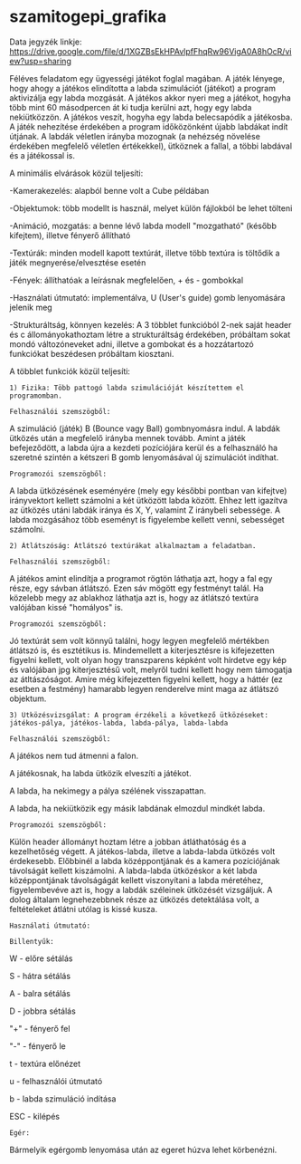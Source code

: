 # szamitogepi_grafika

Data jegyzék linkje: https://drive.google.com/file/d/1XGZBsEkHPAvlpfFhqRw96VigA0A8hOcR/view?usp=sharing

Féléves feladatom egy ügyességi játékot foglal magában.
A játék lényege, hogy ahogy a játékos elindította a labda szimulációt (játékot) a program aktivizálja egy labda mozgását.
A játékos akkor nyeri meg a játékot, hogyha több mint 60 másodpercen át ki tudja kerülni azt, hogy egy labda nekiütközzön.
A játékos veszít, hogyha egy labda belecsapódik a játékosba.
A játék nehezítése érdekében a program időközönként újabb labdákat indít útjának. 
A labdák véletlen irányba mozognak (a nehézség növelése érdekében megfelelő véletlen értékekkel), ütköznek a fallal, a többi labdával és a játékossal is.


A minimális elvárások közül teljesíti:

-Kamerakezelés: alapból benne volt a Cube példában

-Objektumok: több modellt is használ, melyet külön fájlokból be lehet tölteni

-Animáció, mozgatás: a benne lévő labda modell "mozgatható" (később kifejtem), illetve fényerő állítható

-Textúrák: minden modell kapott textúrát, illetve több textúra is töltődik a játék megnyerése/elvesztése esetén

-Fények: állíthatóak a leírásnak megfelelően, + és - gombokkal

-Használati útmutató: implementálva, U (User's guide) gomb lenyomására jelenik meg

-Strukturáltság, könnyen kezelés: A 3 többlet funkcióból 2-nek saját header és c állományokathoztam létre a strukturáltság érdekében, próbáltam sokat mondó változóneveket adni, illetve a gombokat és a hozzátartozó funkciókat beszédesen próbáltam kiosztani.

A többlet funkciók közül teljesíti:

	1) Fizika: Több pattogó labda szimulációját készítettem el programomban.

	Felhasználói szemszögből:
A szimuláció (játék) B (Bounce vagy Ball) gombnyomásra indul. A labdák ütközés után a megfelelő irányba mennek tovább. Amint a játék befejeződött, a labda újra a kezdeti pozíciójára kerül és a felhasználó ha szeretné szintén a kétszeri B gomb lenyomásával új szimulációt indíthat.

	Programozói szemszögből:
A labda ütközésének eseményére (mely egy későbbi pontban van kifejtve) irányvektort kellett számolni a két ütközött labda között. Ehhez lett igazítva az ütközés utáni labdák iránya és X, Y, valamint Z iránybeli sebessége.
A labda mozgásához több eseményt is figyelembe kellett venni, sebességet számolni.

	2) Átlátszóság: Átlátszó textúrákat alkalmaztam a feladatban.
	
	Felhasználói szemszögből:
A játékos amint elindítja a programot rögtön láthatja azt, hogy a fal egy része, egy sávban átlátszó. Ezen sáv mögött egy festményt talál. Ha közelebb megy az ablakhoz láthatja azt is, hogy az átlátszó textúra valójában kissé "homályos" is.

	Programozói szemszögből:
Jó textúrát sem volt könnyű találni, hogy legyen megfelelő mértékben átlátszó is, és esztétikus is. Mindemellett a kiterjesztésre is kifejezetten figyelni kellett, volt olyan hogy transzparens képként volt hírdetve egy kép és valójában jpg kiterjesztésű volt, melyről tudni kellett hogy nem támogatja az átltászóságot.
Amire még kifejezetten figyelni kellett, hogy a háttér (ez esetben a festmény) hamarabb legyen renderelve mint maga az átlátszó objektum.

	3) Ütközésvizsgálat: A program érzékeli a következő ütközéseket: játékos-pálya, játékos-labda, labda-pálya, labda-labda

	Felhasználói szemszögből:
A játékos nem tud átmenni a falon.

A játékosnak, ha labda ütközik elveszíti a játékot.

A labda, ha nekimegy a pálya szélének visszapattan.

A labda, ha nekiütközik egy másik labdának elmozdul mindkét labda.


	Programozói szemszögből:
Külön header állományt hoztam létre a jobban átláthatóság és a kezelhetőség végett.
A játékos-labda, illetve a labda-labda ütközés volt érdekesebb. Előbbinél a labda középpontjának és a kamera pozíciójának távolságát kellett kiszámolni.
A labda-labda ütközéskor a két labda középpontjának távolságágát kellett viszonyítani a labda méretéhez, figyelembevéve azt is, hogy a labdák széleinek ütközését vizsgáljuk.
A dolog általam legnehezebbnek része az ütközés detektálása volt, a feltételeket átlátni utólag is kissé kusza.

	Használati útmutató:

	Billentyűk:
W 	- előre sétálás
	
S 	- hátra sétálás
	
A	- balra sétálás
	
D	- jobbra sétálás
	
"+"	- fényerő fel
	
"-"	- fényerő le
	
t	- textúra előnézet
	
u	- felhasználói útmutató
	
b	- labda szimuláció indítása
	
ESC	- kilépés

	Egér:
Bármelyik egérgomb lenyomása után az egeret húzva lehet körbenézni.
